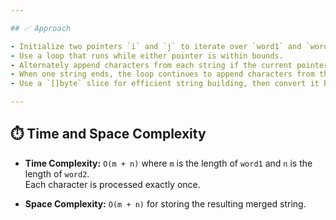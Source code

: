 ```yaml
---

## ✅ Approach

- Initialize two pointers `i` and `j` to iterate over `word1` and `word2` respectively.
- Use a loop that runs while either pointer is within bounds.
- Alternately append characters from each string if the current pointer is still within the string.
- When one string ends, the loop continues to append characters from the remaining string.
- Use a `[]byte` slice for efficient string building, then convert it back to a string.

---
```


## ⏱️ Time and Space Complexity

- **Time Complexity:** `O(m + n)` where `m` is the length of `word1` and `n` is the length of `word2`.  
  Each character is processed exactly once.

- **Space Complexity:** `O(m + n)` for storing the resulting merged string.